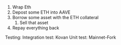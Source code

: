 1. Wrap Eth
2. Depost some ETH into AAVE 
3. Borrow some asset with the ETH collateral
    1. Sell that asset
4. Repay everything back

Testing:
Integration test: Kovan
Unit test: Mainnet-Fork